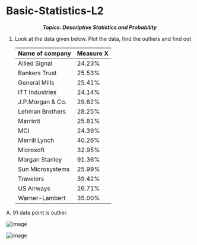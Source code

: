 # Basic-Statistics-L2
_**<p align = "center">Topics: Descriptive Statistics and Probability</p>**_

1. Look at the data given below. Plot the data, find the outliers and find out

   | Name of company | Measure X |
   | --------------- | --------- |
   | Allied Signal | 24.23% |
   | Bankers Trust | 25.53% |
   | General Mills | 25.41% |
   | ITT Industries | 24.14% |
   | J.P.Morgan &amp; Co. | 29.62% |
   | Lehman Brothers | 28.25% |
   | Marriott | 25.81% |
   | MCI | 24.39% |
   | Merrill Lynch | 40.26% |
   | Microsoft | 32.95% |
   | Morgan Stanley | 91.36% |
   | Sun Microsystems | 25.99% |
   | Travelers | 39.42% |
   | US Airways | 26.71% |
   | Warner-Lambert | 35.00% |

A. 91 data point is outlier.

![image](https://github.com/user-attachments/assets/ee20f111-9246-414d-be7f-467181bf7de8)

![image](https://github.com/user-attachments/assets/84890a58-98c6-4ecb-8d42-32a6a2a02acc)



